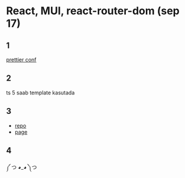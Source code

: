 # React, MUI, react-router-dom (sep 17)

## 1
[prettier conf](https://github.com/MRmikimous/Ephemeral/blob/main/.prettierrc)

## 2
ts 5 saab template kasutada

## 3

- [repo](https://github.com/MRmikimous/Ephemeral)
- [page](https://mrmikimous.github.io/Ephemeral/)

## 4
༼ つ ◕_◕ ༽つ